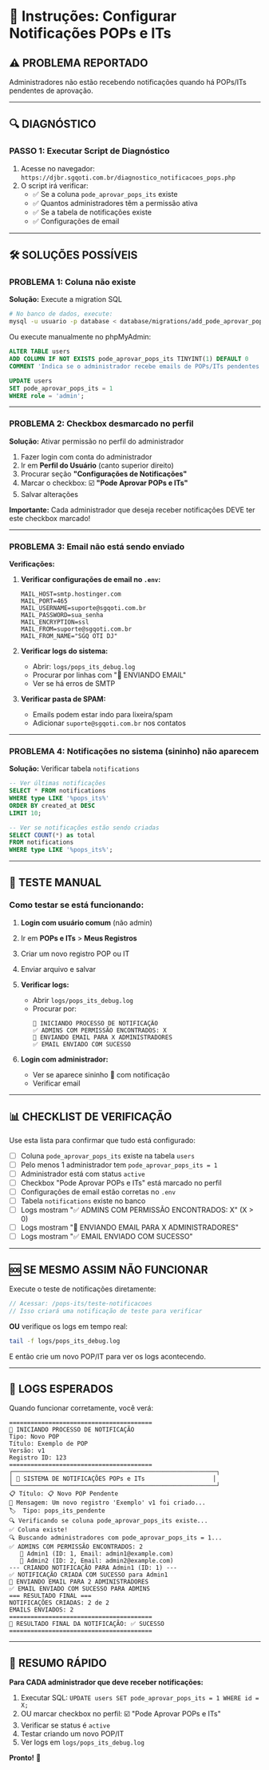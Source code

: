 # 🔔 Instruções: Configurar Notificações POPs e ITs

## ⚠️ PROBLEMA REPORTADO
Administradores não estão recebendo notificações quando há POPs/ITs pendentes de aprovação.

---

## 🔍 DIAGNÓSTICO

### **PASSO 1: Executar Script de Diagnóstico**

1. Acesse no navegador: `https://djbr.sgqoti.com.br/diagnostico_notificacoes_pops.php`
2. O script irá verificar:
   - ✅ Se a coluna `pode_aprovar_pops_its` existe
   - ✅ Quantos administradores têm a permissão ativa
   - ✅ Se a tabela de notificações existe
   - ✅ Configurações de email

---

## 🛠️ SOLUÇÕES POSSÍVEIS

### **PROBLEMA 1: Coluna não existe**

**Solução:** Execute a migration SQL

```bash
# No banco de dados, execute:
mysql -u usuario -p database < database/migrations/add_pode_aprovar_pops_its_column.sql
```

Ou execute manualmente no phpMyAdmin:

```sql
ALTER TABLE users 
ADD COLUMN IF NOT EXISTS pode_aprovar_pops_its TINYINT(1) DEFAULT 0 
COMMENT 'Indica se o administrador recebe emails de POPs/ITs pendentes';

UPDATE users 
SET pode_aprovar_pops_its = 1 
WHERE role = 'admin';
```

---

### **PROBLEMA 2: Checkbox desmarcado no perfil**

**Solução:** Ativar permissão no perfil do administrador

1. Fazer login com conta do administrador
2. Ir em **Perfil do Usuário** (canto superior direito)
3. Procurar seção **"Configurações de Notificações"**
4. Marcar o checkbox: ☑️ **"Pode Aprovar POPs e ITs"**
5. Salvar alterações

**Importante:** Cada administrador que deseja receber notificações DEVE ter este checkbox marcado!

---

### **PROBLEMA 3: Email não está sendo enviado**

**Verificações:**

1. **Verificar configurações de email no `.env`:**
   ```env
   MAIL_HOST=smtp.hostinger.com
   MAIL_PORT=465
   MAIL_USERNAME=suporte@sgqoti.com.br
   MAIL_PASSWORD=sua_senha
   MAIL_ENCRYPTION=ssl
   MAIL_FROM=suporte@sgqoti.com.br
   MAIL_FROM_NAME="SGQ OTI DJ"
   ```

2. **Verificar logs do sistema:**
   - Abrir: `logs/pops_its_debug.log`
   - Procurar por linhas com "📧 ENVIANDO EMAIL"
   - Ver se há erros de SMTP

3. **Verificar pasta de SPAM:**
   - Emails podem estar indo para lixeira/spam
   - Adicionar `suporte@sgqoti.com.br` nos contatos

---

### **PROBLEMA 4: Notificações no sistema (sininho) não aparecem**

**Solução:** Verificar tabela `notifications`

```sql
-- Ver últimas notificações
SELECT * FROM notifications 
WHERE type LIKE '%pops_its%' 
ORDER BY created_at DESC 
LIMIT 10;

-- Ver se notificações estão sendo criadas
SELECT COUNT(*) as total 
FROM notifications 
WHERE type LIKE '%pops_its%';
```

---

## 🧪 TESTE MANUAL

### **Como testar se está funcionando:**

1. **Login com usuário comum** (não admin)
2. Ir em **POPs e ITs** > **Meus Registros**
3. Criar um novo registro POP ou IT
4. Enviar arquivo e salvar
5. **Verificar logs:**
   - Abrir `logs/pops_its_debug.log`
   - Procurar por:
     ```
     🔔 INICIANDO PROCESSO DE NOTIFICAÇÃO
     ✅ ADMINS COM PERMISSÃO ENCONTRADOS: X
     📧 ENVIANDO EMAIL PARA X ADMINISTRADORES
     ✅ EMAIL ENVIADO COM SUCESSO
     ```

6. **Login com administrador:**
   - Ver se aparece sininho 🔔 com notificação
   - Verificar email

---

## 📊 CHECKLIST DE VERIFICAÇÃO

Use esta lista para confirmar que tudo está configurado:

- [ ] Coluna `pode_aprovar_pops_its` existe na tabela `users`
- [ ] Pelo menos 1 administrador tem `pode_aprovar_pops_its = 1`
- [ ] Administrador está com status `active`
- [ ] Checkbox "Pode Aprovar POPs e ITs" está marcado no perfil
- [ ] Configurações de email estão corretas no `.env`
- [ ] Tabela `notifications` existe no banco
- [ ] Logs mostram "✅ ADMINS COM PERMISSÃO ENCONTRADOS: X" (X > 0)
- [ ] Logs mostram "📧 ENVIANDO EMAIL PARA X ADMINISTRADORES"
- [ ] Logs mostram "✅ EMAIL ENVIADO COM SUCESSO"

---

## 🆘 SE MESMO ASSIM NÃO FUNCIONAR

Execute o teste de notificações diretamente:

```php
// Acessar: /pops-its/teste-notificacoes
// Isso criará uma notificação de teste para verificar
```

**OU** verifique os logs em tempo real:

```bash
tail -f logs/pops_its_debug.log
```

E então crie um novo POP/IT para ver os logs acontecendo.

---

## 📝 LOGS ESPERADOS

Quando funcionar corretamente, você verá:

```
========================================
🔔 INICIANDO PROCESSO DE NOTIFICAÇÃO
Tipo: Novo POP
Título: Exemplo de POP
Versão: v1
Registro ID: 123
========================================
┌─────────────────────────────────────────────────────────┐
│ 🔔 SISTEMA DE NOTIFICAÇÕES POPs e ITs                   │
└─────────────────────────────────────────────────────────┘
📋 Título: 📋 Novo POP Pendente
💬 Mensagem: Um novo registro 'Exemplo' v1 foi criado...
🏷️  Tipo: pops_its_pendente
🔍 Verificando se coluna pode_aprovar_pops_its existe...
✅ Coluna existe!
🔍 Buscando administradores com pode_aprovar_pops_its = 1...
✅ ADMINS COM PERMISSÃO ENCONTRADOS: 2
   👤 Admin1 (ID: 1, Email: admin1@example.com)
   👤 Admin2 (ID: 2, Email: admin2@example.com)
--- CRIANDO NOTIFICAÇÃO PARA Admin1 (ID: 1) ---
✅ NOTIFICAÇÃO CRIADA COM SUCESSO para Admin1
📧 ENVIANDO EMAIL PARA 2 ADMINISTRADORES
✅ EMAIL ENVIADO COM SUCESSO PARA ADMINS
=== RESULTADO FINAL ===
NOTIFICAÇÕES CRIADAS: 2 de 2
EMAILS ENVIADOS: 2
========================================
🔔 RESULTADO FINAL DA NOTIFICAÇÃO: ✅ SUCESSO
========================================
```

---

## 🎯 RESUMO RÁPIDO

**Para CADA administrador que deve receber notificações:**

1. Executar SQL: `UPDATE users SET pode_aprovar_pops_its = 1 WHERE id = X;`
2. OU marcar checkbox no perfil: ☑️ "Pode Aprovar POPs e ITs"
3. Verificar se status é `active`
4. Testar criando um novo POP/IT
5. Ver logs em `logs/pops_its_debug.log`

**Pronto!** 🎉
